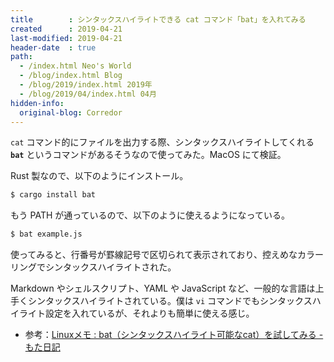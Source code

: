 ```yaml
---
title        : シンタックスハイライトできる cat コマンド「bat」を入れてみる
created      : 2019-04-21
last-modified: 2019-04-21
header-date  : true
path:
  - /index.html Neo's World
  - /blog/index.html Blog
  - /blog/2019/index.html 2019年
  - /blog/2019/04/index.html 04月
hidden-info:
  original-blog: Corredor
---
```


`cat` コマンド的にファイルを出力する際、シンタックスハイライトしてくれる __`bat`__ というコマンドがあるそうなので使ってみた。MacOS にて検証。

Rust 製なので、以下のようにインストール。

```bash
$ cargo install bat
```

もう PATH が通っているので、以下のように使えるようになっている。

```bash
$ bat example.js
```

使ってみると、行番号が罫線記号で区切られて表示されており、控えめなカラーリングでシンタックスハイライトされた。

Markdown やシェルスクリプト、YAML や JavaScript など、一般的な言語は上手くシンタックスハイライトされている。僕は `vi` コマンドでもシンタックスハイライト設定を入れているが、それよりも簡単に使える感じ。

- 参考：[Linuxメモ : bat（シンタックスハイライト可能なcat）を試してみる - もた日記](https://wonderwall.hatenablog.com/entry/2019/02/27/220000)
